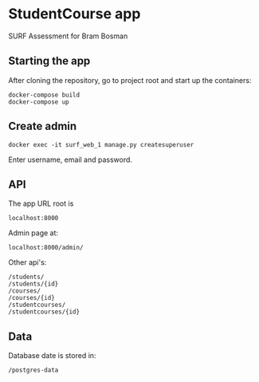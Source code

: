 # StudentCourse app

SURF Assessment for Bram Bosman

## Starting the app
After cloning the repository, go to project root
and start up the containers:
````
docker-compose build
docker-compose up
````

## Create admin
````
docker exec -it surf_web_1 manage.py createsuperuser
````

Enter username, email and password.


## API
The app URL root is
````
localhost:8000
````

Admin page at:
````
localhost:8000/admin/
````

Other api's:
````
/students/
/students/{id}
/courses/
/courses/{id}
/studentcourses/
/studentcourses/{id}
````

## Data
Database date is stored in:
````
/postgres-data
````
